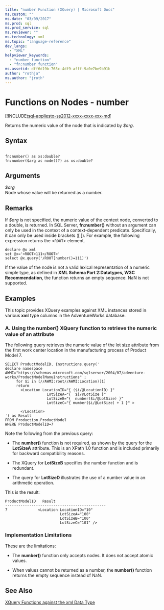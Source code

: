 ```yaml
---
title: "number Function (XQuery) | Microsoft Docs"
ms.custom: ""
ms.date: "03/09/2017"
ms.prod: sql
ms.prod_service: sql
ms.reviewer: ""
ms.technology: xml
ms.topic: "language-reference"
dev_langs: 
  - "XML"
helpviewer_keywords: 
  - "number function"
  - "fn:number function"
ms.assetid: dff6d19b-765c-4df9-afff-9a0e7be9b91b
author: "rothja"
ms.author: "jroth"
---
```

# Functions on Nodes - number
[!INCLUDE[tsql-appliesto-ss2012-xxxx-xxxx-xxx-md](../includes/tsql-appliesto-ss2012-xxxx-xxxx-xxx-md.md)]

  Returns the numeric value of the node that is indicated by *$arg*.  
  
## Syntax  
  
```  
  
fn:number() as xs:double?   
fn:number($arg as node()?) as xs:double?  
```  
  
## Arguments  
 *$arg*  
 Node whose value will be returned as a number.  
  
## Remarks  
 If *$arg* is not specified, the numeric value of the context node, converted to a double, is returned. In SQL Server, **fn:number()** without an argument can only be used in the context of a context-dependent predicate. Specifically, it can only be used inside brackets ([ ]). For example, the following expression returns the <`ROOT`> element.  
  
```  
declare @x xml  
set @x='<ROOT>111</ROOT>'  
select @x.query('/ROOT[number()=111]')  
```  
  
 If the value of the node is not a valid lexical representation of a numeric simple type, as defined in **XML Schema Part 2:Datatypes, W3C Recommendation**, the function returns an empty sequence. NaN is not supported.  
  
## Examples  
 This topic provides XQuery examples against XML instances stored in various **xml** type columns in the AdventureWorks database.  
  
### A. Using the number() XQuery function to retrieve the numeric value of an attribute  
 The following query retrieves the numeric value of the lot size attribute from the first work center location in the manufacturing process of Product Model 7.  
  
```  
SELECT ProductModelID, Instructions.query('  
declare namespace AWMI="https://schemas.microsoft.com/sqlserver/2004/07/adventure-works/ProductModelManuInstructions" ;  
     for $i in (//AWMI:root//AWMI:Location)[1]  
     return   
       <Location LocationID="{ ($i/@LocationID) }"   
                   LotSizeA="{  $i/@LotSize }"  
                   LotSizeB="{  number($i/@LotSize) }"  
                   LotSizeC="{ number($i/@LotSize) + 1 }" >  
  
       </Location>  
') as Result  
FROM Production.ProductModel  
WHERE ProductModelID=7  
```  
  
 Note the following from the previous query:  
  
-   The **number()** function is not required, as shown by the query for the **LotSizeA** attribute. This is an XPath 1.0 function and is included primarily for backward compatibility reasons.  
  
-   The XQuery for **LotSizeB** specifies the number function and is redundant.  
  
-   The query for **LotSizeD** illustrates the use of a number value in an arithmetic operation.  
  
 This is the result:  
  
```  
ProductModelID   Result  
----------------------------------------------  
7              <Location LocationID="10"   
                         LotSizeA="100"   
                         LotSizeB="100"   
                         LotSizeC="101" />  
```  
  
### Implementation Limitations  
 These are the limitations:  
  
-   The **number()** function only accepts nodes. It does not accept atomic values.  
  
-   When values cannot be returned as a number, the **number()** function returns the empty sequence instead of NaN.  
  
## See Also  
 [XQuery Functions against the xml Data Type](../xquery/xquery-functions-against-the-xml-data-type.md)  
  
  
